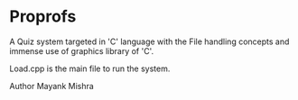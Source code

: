 # Proprofs
 
 A Quiz system targeted in 'C' language with the File handling concepts and immense use of graphics library of 'C'.
 
 Load.cpp is the main file to run the system.
 
 Author 
 Mayank Mishra
